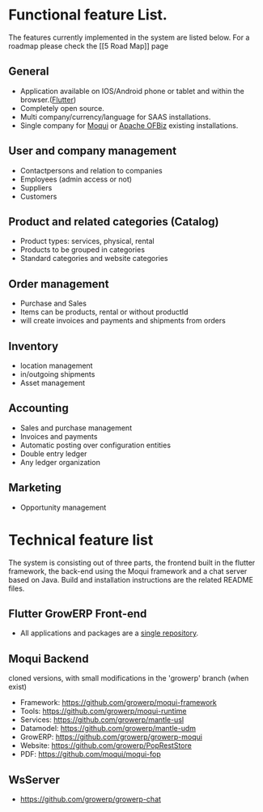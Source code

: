 # Functional feature List.

The features currently implemented in the system are listed below. For a roadmap please check the  [[5 Road Map]] page

## General
* Application available on IOS/Android phone or tablet and within the browser.([Flutter](https://flutter.dev))
* Completely open source.
* Multi company/currency/language for SAAS installations.
* Single company for [Moqui](https://moqui.org) or [Apache OFBiz](https://ofbiz.apache.org) existing installations.
## User and company management
* Contactpersons and relation to companies
* Employees (admin access or not)
* Suppliers
* Customers
## Product and related categories (Catalog)
* Product types: services, physical, rental
* Products to be grouped in categories
* Standard categories and website categories
## Order management
 * Purchase and Sales
 * Items can be products, rental or without productId
 * will create invoices and payments and shipments from orders
## Inventory
* location management
* in/outgoing shipments
* Asset management
## Accounting
* Sales and purchase management
* Invoices and payments
* Automatic posting over configuration entities
* Double entry ledger
* Any ledger organization
## Marketing
* Opportunity management

# Technical feature list

The system is consisting out of three parts, the frontend built in the flutter framework, the back-end using the Moqui framework and a chat server based on Java. Build and installation instructions are the related README files.

## Flutter GrowERP Front-end
* All applications and packages are a [single repository](https://github.com/growerp/growerp).

## Moqui Backend
cloned versions, with small modifications in the 'growerp' branch (when exist)
* Framework: https://github.com/growerp/moqui-framework
* Tools: https://github.com/growerp/moqui-runtime
* Services: https://github.com/growerp/mantle-usl
* Datamodel: https://github.com/growerp/mantle-udm
* GrowERP: https://github.com/growerp/growerp-moqui
* Website: https://github.com/growerp/PopRestStore
* PDF: https://github.com/moqui/moqui-fop

## WsServer
* https://github.com/growerp/growerp-chat

